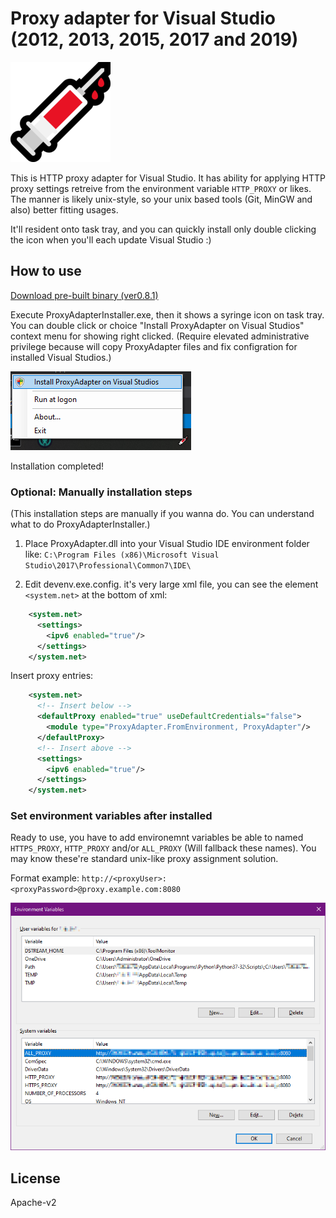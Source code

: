 # Proxy adapter for Visual Studio (2012, 2013, 2015, 2017 and 2019)

![ProxyAdapterInstaller](Images/syringe_160.png)

This is HTTP proxy adapter for Visual Studio. It has ability for applying HTTP proxy settings retreive from the environment variable `HTTP_PROXY` or likes.
The manner is likely unix-style, so your unix based tools (Git, MinGW and also) better fitting usages.

It'll resident onto task tray, and you can quickly install only double clicking the icon when you'll each update Visual Studio :)

## How to use

[Download pre-built binary (ver0.8.1)](https://github.com/kekyo/VisualStudioProxyAdapter/releases/download/0.8.1/ProxyAdapterInstaller-0.8.1.zip)

Execute ProxyAdapterInstaller.exe, then it shows a syringe icon on task tray. You can double click or choice "Install ProxyAdapter on Visual Studios" context menu for showing right clicked. (Require elevated administrative privilege because will copy ProxyAdapter files and fix configration for installed Visual Studios.)

![Task tray double clicking installation](Images/tasktray-menu.png)

Installation completed!

### Optional: Manually installation steps

(This installation steps are manually if you wanna do. You can understand what to do ProxyAdapterInstaller.)

1. Place ProxyAdapter.dll into your Visual Studio IDE environment folder like:
`C:\Program Files (x86)\Microsoft Visual Studio\2017\Professional\Common7\IDE\`

2. Edit devenv.exe.config. it's very large xml file, you can see the element `<system.net>` at the bottom of xml:

```xml
    <system.net>
      <settings>
        <ipv6 enabled="true"/>
      </settings>
    </system.net>
```

Insert proxy entries:

```xml
    <system.net>
      <!-- Insert below -->
      <defaultProxy enabled="true" useDefaultCredentials="false">
        <module type="ProxyAdapter.FromEnvironment, ProxyAdapter"/>
      </defaultProxy>
      <!-- Insert above -->
      <settings>
        <ipv6 enabled="true"/>
      </settings>
    </system.net>
```

### Set environment variables after installed

Ready to use, you have to add environemnt variables be able to named `HTTPS_PROXY`, `HTTP_PROXY` and/or `ALL_PROXY` (Will fallback these names). You may know these're standard unix-like proxy assignment solution.

Format example: `http://<proxyUser>:<proxyPassword>@proxy.example.com:8080`

![Windows environment dialog](Images/environment-dialog.png)

## License

Apache-v2

